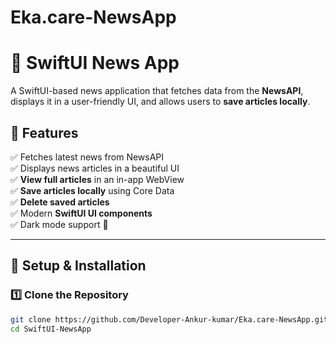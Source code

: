 # Eka.care-NewsApp
# 📰 SwiftUI News App

A SwiftUI-based news application that fetches data from the **NewsAPI**, displays it in a user-friendly UI, and allows users to **save articles locally**.

## 📌 Features
✅ Fetches latest news from NewsAPI  
✅ Displays news articles in a beautiful UI  
✅ **View full articles** in an in-app WebView  
✅ **Save articles locally** using Core Data  
✅ **Delete saved articles**  
✅ Modern **SwiftUI UI components**  
✅ Dark mode support 🌙  

---

## 🚀 Setup & Installation

### **1️⃣ Clone the Repository**
```sh
git clone https://github.com/Developer-Ankur-kumar/Eka.care-NewsApp.git
cd SwiftUI-NewsApp
